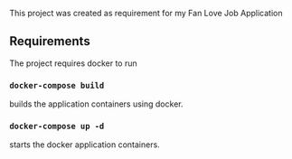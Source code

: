 This project was created as requirement for my Fan Love Job Application

## Requirements

The project requires docker to run

### `docker-compose build`

builds the application containers using docker.

### `docker-compose up -d`

starts the docker application containers.
